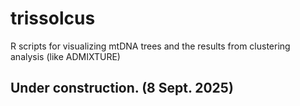 # trissolcus
R scripts for visualizing mtDNA trees and the results from clustering analysis (like ADMIXTURE) 

## Under construction. (8 Sept. 2025)
